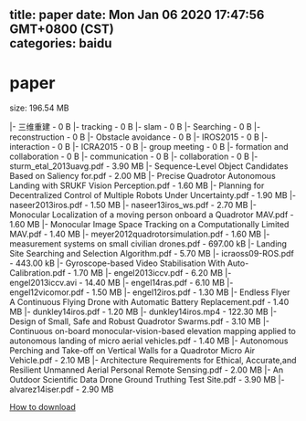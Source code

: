 
title: paper
date: Mon Jan 06 2020 17:47:56 GMT+0800 (CST)    
categories: baidu
---

# paper
size: 196.54 MB
 
 
|- 三维重建 - 0 B
|- tracking - 0 B
|- slam - 0 B
|- Searching - 0 B
|- reconstruction - 0 B
|- Obstacle avoidance - 0 B
|- IROS2015 - 0 B
|- interaction - 0 B
|- ICRA2015 - 0 B
|- group meeting - 0 B
|- formation and collaboration - 0 B
|- communication - 0 B
|- collaboration - 0 B
|- sturm_etal_2013uavg.pdf - 3.90 MB
|- Sequence-Level Object Candidates Based on Saliency for.pdf - 2.00 MB
|- Precise Quadrotor Autonomous Landing with SRUKF Vision Perception.pdf - 1.60 MB
|- Planning for Decentralized Control of Multiple Robots Under Uncertainty.pdf - 1.90 MB
|- naseer2013iros.pdf - 1.50 MB
|- naseer13iros_ws.pdf - 2.70 MB
|- Monocular Localization of a moving person onboard a Quadrotor MAV.pdf - 1.60 MB
|- Monocular Image Space Tracking on a Computationally Limited MAV.pdf - 1.40 MB
|- meyer2012quadrotorsimulation.pdf - 1.60 MB
|- measurement systems on small civilian drones.pdf - 697.00 kB
|- Landing Site Searching and Selection Algorithm.pdf - 5.70 MB
|- icraoss09-ROS.pdf - 443.00 kB
|- Gyroscope-based Video Stabilisation With Auto-Calibration.pdf - 1.70 MB
|- engel2013iccv.pdf - 6.20 MB
|- engel2013iccv.avi - 14.40 MB
|- engel14ras.pdf - 6.10 MB
|- engel12vicomor.pdf - 1.50 MB
|- engel12iros.pdf - 1.30 MB
|- Endless Flyer A Continuous Flying Drone with Automatic Battery Replacement.pdf - 1.40 MB
|- dunkley14iros.pdf - 1.20 MB
|- dunkley14iros.mp4 - 122.30 MB
|- Design of Small, Safe and Robust Quadrotor Swarms.pdf - 3.10 MB
|- Continuous on-board monocular-vision-based elevation mapping applied to autonomous landing of micro aerial vehicles.pdf - 1.40 MB
|- Autonomous Perching and Take-off on Vertical Walls for a Quadrotor Micro Air Vehicle.pdf - 2.10 MB
|- Architecture Requirements for Ethical, Accurate,and Resilient Unmanned Aerial Personal Remote Sensing.pdf - 2.00 MB
|- An Outdoor Scientific Data Drone Ground Truthing Test Site.pdf - 3.90 MB
|- alvarez14iser.pdf - 2.90 MB

[How to download](https://bpcam.bemobtrk.com/go/2ceec3aa-1ca2-46d6-b9ff-aaa5c184517c?jno=1214)